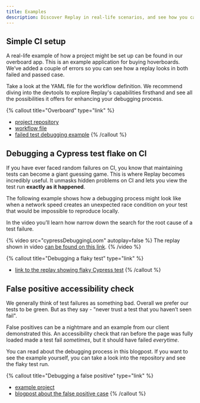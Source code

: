 ```yaml
---
title: Examples
description: Discover Replay in real-life scenarios, and see how you can maintain flake-free CI runs. Learn how can help you improve your debugging process and improve the reliability of your tests.
---
```


## Simple CI setup
A real-life example of how a project might be set up can be found in our overboard app. This is an example application for buying hoverboards. We’ve added a couple of errors so you can see how a replay looks in both failed and passed case.

Take a look at the YAML file for the workflow definition. We recommend diving into the devtools to explore Replay's capabilities firsthand and see all the possibilities it offers for enhancing your debugging process.

{% callout title="Overboard" type="link" %}
- [project repository](https://github.com/replayio-public/overboard)
- [workflow file](https://github.com/replayio-public/overboard/blob/main/.github/workflows/cypress.yaml)
- [failed test debugging example](https://replay.help/cypress-flake-debug)
{% /callout %}

## Debugging a Cypress test flake on CI
If you have ever faced random failures on CI, you know that maintaining tests can become a giant guessing game. This is where Replay becomes incredibly useful. It unmasks hidden problems on CI and lets you view the test run **exactly as it happened**.

The following example shows how a debugging process might look like when a network speed creates an unexpected race condition on your test that would be impossible to reproduce locally.

In the video you’ll learn how narrow down the search for the root cause of a test failure.

{% video src="cypressDebuggingLoom" autoplay=false %}
The replay shown in video [can be found on this link](https://replay.help/cypress-flake-debug).
{% /video %}

{% callout title="Debugging a flaky test" type="link" %}
- [link to the replay showing flaky Cypress test](https://replay.help/cypress-flake-debug)
{% /callout %}

## False positive accessibility check
We generally think of test failures as something bad. Overall we prefer our tests to be green. But as they say - "never trust a test that you haven’t seen fail". 

False positives can be a nightmare and an example from our client demonstrated this. An accessibility check that ran before the page was fully loaded made a test fail *sometimes*, but it should have failed *everytime*.

You can read about the debugging process in this blogpost. If you want to see the example yourself, you can take a look into the repository and see the flaky test run.

{% callout title="Debugging a false positive" type="link" %}
- [example project](https://github.com/replayio/replay-examples/tree/main/examples/03_accessibility_false_positive)
- [blogpost about the false positive case](https://blog.replay.io/finding-%22false-positive%22-tests-with-replay.io)
{% /callout %}